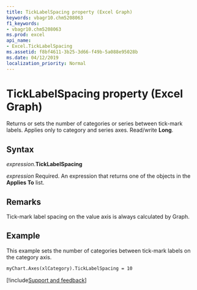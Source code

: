 ```yaml
---
title: TickLabelSpacing property (Excel Graph)
keywords: vbagr10.chm5208063
f1_keywords:
- vbagr10.chm5208063
ms.prod: excel
api_name:
- Excel.TickLabelSpacing
ms.assetid: f8bf4611-3b25-3d66-f49b-5a088e95028b
ms.date: 04/12/2019
localization_priority: Normal
---
```



# TickLabelSpacing property (Excel Graph)

Returns or sets the number of categories or series between tick-mark labels. Applies only to category and series axes. Read/write **Long**.

## Syntax

_expression_.**TickLabelSpacing**

_expression_ Required. An expression that returns one of the objects in the **Applies To** list.

## Remarks

Tick-mark label spacing on the value axis is always calculated by Graph.


## Example

This example sets the number of categories between tick-mark labels on the category axis.

```vb
myChart.Axes(xlCategory).TickLabelSpacing = 10
```

[!include[Support and feedback](~/includes/feedback-boilerplate.md)]